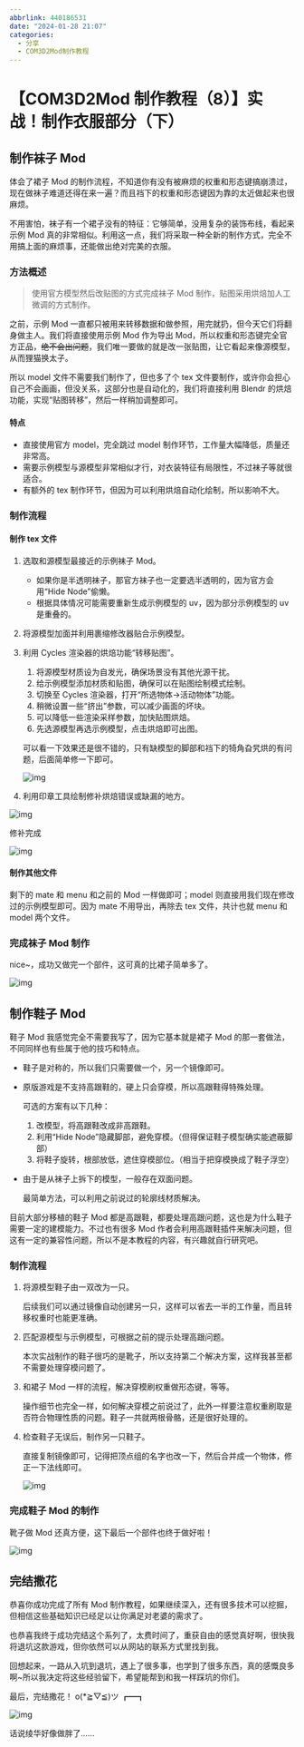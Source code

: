 ```yaml
---
abbrlink: 440186531
date: "2024-01-28 21:07"
categories:
  - 分享
  - COM3D2Mod制作教程
---
```


# 【COM3D2Mod 制作教程（8）】实战！制作衣服部分（下）

## 制作袜子 Mod

体会了裙子 Mod 的制作流程，不知道你有没有被麻烦的权重和形态键搞崩溃过，现在做袜子难道还得在来一遍？而且裆下的权重和形态键因为靠的太近做起来也很麻烦。

不用害怕，袜子有一个裙子没有的特征：它够简单，没用复杂的装饰布线，看起来示例 Mod 真的非常相似。利用这一点，我们将采取一种全新的制作方式，完全不用搞上面的麻烦事，还能做出绝对完美的衣服。

### 方法概述

> 使用官方模型然后改贴图的方式完成袜子 Mod 制作，贴图采用烘焙加人工微调的方式制作。

之前，示例 Mod 一直都只被用来转移数据和做参照，用完就扔，但今天它们将翻身做主人。我们将直接使用示例 Mod 作为导出 Mod，所以权重和形态键完全官方正品，~~绝不会出问题~~，我们唯一要做的就是改一张贴图，让它看起来像源模型，从而狸猫换太子。

所以 model 文件不需要我们制作了，但也多了个 tex 文件要制作，或许你会担心自己不会画画，但没关系，这部分也是自动化的，我们将直接利用 Blendr 的烘焙功能，实现“贴图转移”，然后一样稍加调整即可。

#### 特点

- 直接使用官方 model，完全跳过 model 制作环节，工作量大幅降低，质量还非常高。
- 需要示例模型与源模型非常相似才行，对衣装特征有局限性，不过袜子等就很适合。
- 有额外的 tex 制作环节，但因为可以利用烘焙自动化绘制，所以影响不大。

### 制作流程

#### 制作 tex 文件

1. 选取和源模型最接近的示例袜子 Mod。

   - 如果你是半透明袜子，那官方袜子也一定要选半透明的，因为官方会用“Hide Node”偷懒。
   - 根据具体情况可能需要重新生成示例模型的 uv，因为部分示例模型的 uv 是重叠的。

2. 将源模型加面并利用裹缩修改器贴合示例模型。

3. 利用 Cycles 渲染器的烘焙功能“转移贴图”。

   1. 将源模型材质设为自发光，确保场景没有其他光源干扰。
   2. 给示例模型添加材质和贴图，确保可以在贴图绘制模式绘制。
   3. 切换至 Cycles 渲染器，打开“所选物体->活动物体”功能。
   4. 稍微设置一些“挤出”参数，可以减少画面的坏块。
   5. 可以降低一些渲染采样参数，加快贴图烘焙。
   6. 先选源模型再选示例模型，点击烘焙即可出图。

   可以看一下效果还是很不错的，只有缺模型的脚部和裆下的犄角旮旯烘的有问题，后面简单修一下即可。

   ![img](../../../assets/images/2454431-20240128180134284-205623999.jpg)

4. 利用印章工具绘制修补烘焙错误或缺漏的地方。

![img](../../../assets/images/2454431-20240128180951129-1160719241.jpg)

修补完成

![img](../../../assets/images/2454431-20240128182034906-1725762272.jpg)

#### 制作其他文件

剩下的 mate 和 menu 和之前的 Mod 一样做即可；model 则直接用我们现在修改过的示例模型即可。因为 mate 不用导出，再除去 tex 文件，共计也就 menu 和 model 两个文件。

### 完成袜子 Mod 制作

nice~，成功又做完一个部件，这可真的比裙子简单多了。

![img](../../../assets/images/2454431-20240128184626079-974063066.jpg)

## 制作鞋子 Mod

鞋子 Mod 我感觉完全不需要我写了，因为它基本就是裙子 Mod 的那一套做法，不同同样也有些属于他的技巧和特点。

- 鞋子是对称的，所以我们只需要做一个，另一个镜像即可。
- 原版游戏是不支持高跟鞋的，硬上只会穿模，所以高跟鞋得特殊处理。

  可选的方案有以下几种：

  1. 改模型，将高跟鞋改成非高跟鞋。
  2. 利用“Hide Node”隐藏脚部，避免穿模。（但得保证鞋子模型确实能遮蔽脚部）
  3. 将鞋子旋转，根部放低，遮住穿模部位。（相当于把穿模换成了鞋子浮空）

- 由于是从袜子上拆下的模型，一般存在双面问题。

  最简单方法，可以利用之前说过的轮廓线材质解决。

目前大部分移植的鞋子 Mod 都是高跟鞋，都要处理高跟问题，这也是为什么鞋子需要一定的建模能力。不过也有很多 Mod 作者会利用高跟鞋插件来解决问题，但这有一定的兼容性问题，所以不是本教程的内容，有兴趣就自行研究吧。

### 制作流程

1. 将源模型鞋子由一双改为一只。

   后续我们可以通过镜像自动创建另一只，这样可以省去一半的工作量，而且转移权重时也能更准确。

2. 匹配源模型与示例模型，可根据之前的提示处理高跟问题。

   本次实战制作的鞋子很巧的是靴子，所以支持第二个解决方案，这样我甚至都不需要处理穿模问题了。

3. 和裙子 Mod 一样的流程，解决穿模刷权重做形态键，等等。

   操作细节也完全一样，如何解决穿模之前说过了，此外一样要注意权重刷取是否符合物理性质的问题。鞋子一共就两根骨骼，还是很好处理的。

4. 检查鞋子无误后，制作另一只鞋子。

   直接复制镜像即可，记得把顶点组的名字也改一下，然后合并成一个物体，修正一下法线即可。

   ![img](../../../assets/images/2454431-20240128202228842-259936890.jpg)

### 完成鞋子 Mod 的制作

靴子做 Mod 还真方便，这下最后一个部件也终于做好啦！

![img](../../../assets/images/2454431-20240128202710938-1996549408.jpg)

## 完结撒花

恭喜你成功完成了所有 Mod 制作教程，如果继续深入，还有很多技术可以挖掘，但相信这些基础知识已经足以让你满足对老婆的需求了。

也恭喜我终于成功完结这个系列了，太费时间了，重获自由的感觉真好啊，很快我将退坑这款游戏，但你依然可以从网站的联系方式里找到我。

回想起来，一路从入坑到退坑，遇上了很多事，也学到了很多东西，真的感慨良多啊~所以我决定将这些经验留下，希望能帮到和我一样踩坑的你们。

最后，完结撒花！ o(\*≧▽≦)ツ ┏━┓

![img](../../../assets/images/2454431-20240128204355302-1441202585.jpg)

话说绫华好像做胖了......
